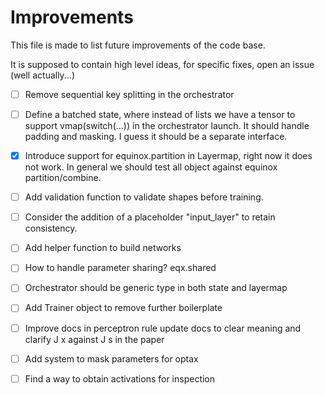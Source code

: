 # Improvements

This file is made to list future improvements of the code base.

It is supposed to contain high level ideas, for specific fixes, open an issue (well actually...)

- [ ] Remove sequential key splitting in the orchestrator

- [ ] Define a batched state, where instead of lists we have a tensor to support vmap(switch(...)) in the orchestrator launch.
It should handle padding and masking. I guess it should be a separate interface.

- [x] Introduce support for equinox.partition in Layermap, right now it does not work. In general we should test all object against
equinox partition/combine.

- [ ] Add validation function to validate shapes before training.

- [ ] Consider the addition of a placeholder "input_layer" to retain consistency.

- [ ] Add helper function to build networks

- [ ] How to handle parameter sharing? eqx.shared

- [ ] Orchestrator should be generic type in both state and layermap

- [ ] Add Trainer object to remove further boilerplate

- [ ] Improve docs in perceptron rule update docs to clear meaning and clarify J x against J s in the paper

- [ ] Add system to mask parameters for optax

- [ ] Find a way to obtain activations for inspection
